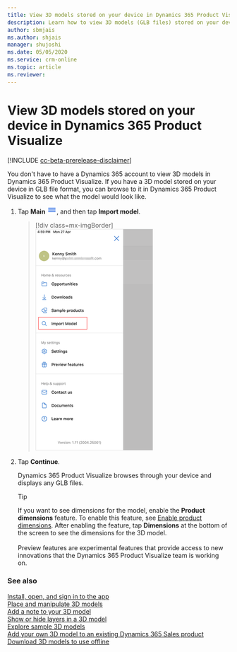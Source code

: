 ```yaml
---
title: View 3D models stored on your device in Dynamics 365 Product Visualize
description: Learn how to view 3D models (GLB files) stored on your device in Dynamics 365 Product Visualize.
author: sbmjais
ms.author: shjais
manager: shujoshi
ms.date: 05/05/2020
ms.service: crm-online
ms.topic: article
ms.reviewer:
---
```


# View 3D models stored on your device in Dynamics 365 Product Visualize

[!INCLUDE [cc-beta-prerelease-disclaimer](../includes/cc-beta-prerelease-disclaimer.md)]

You don't have to have a Dynamics 365 account to view 3D models in Dynamics 365 Product Visualize. If you have a 3D model stored on your device in GLB file format, you can browse to it in Dynamics 365 Product Visualize to see what the model would look like.

1. Tap **Main** ![Main menu icon](media/hamburger-icon.png "Main menu icon"), and then tap **Import model**.

   > [!div class=mx-imgBorder]
   > ![Import model](media/import-model.png "Import model")
   
2. Tap **Continue**.
   
   Dynamics 365 Product Visualize browses through your device and displays any GLB files.
   
    > [!TIP]
    > If you want to see dimensions for the model, enable the **Product dimensions** feature. To enable this feature, see [Enable product dimensions](product-dimensions.md). After enabling the feature, tap **Dimensions** at the bottom of the screen to see the dimensions for the 3D model.<br><br>Preview features are experimental features that provide access to new innovations that the Dynamics 365 Product Visualize team is working on.  


### See also

[Install, open, and sign in to the app](sign-in.md)<br>
[Place and manipulate 3D models](manipulate-models.md)<br>
[Add a note to your 3D model](add-note.md)<br>
[Show or hide layers in a 3D model](layers.md)<br>
[Explore sample 3D models](explore-samples.md)<br>
[Add your own 3D model to an existing Dynamics 365 Sales product](add-model.md)<br>
[Download 3D models to use offline](download-models.md)